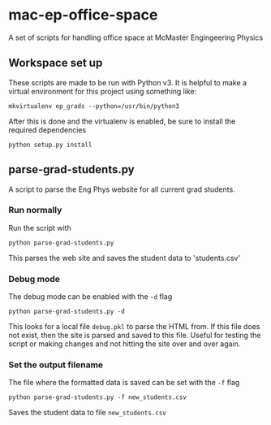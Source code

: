 # mac-ep-office-space
A set of scripts for handling office space at McMaster Engingeering Physics

## Workspace set up

These scripts are made to be run with Python v3.  It is helpful to make a virtual environment for this project using something like:

    mkvirtualenv ep_grads --python=/usr/bin/python3

After this is done and the virtualenv is enabled, be sure to install the required dependencies

    python setup.py install


## parse-grad-students.py

A script to parse the Eng Phys website for all current grad students.

### Run normally

Run the script with

    python parse-grad-students.py

This parses the web site and saves the student data to 'students.csv'

### Debug mode

The debug mode can be enabled with the `-d` flag

    python parse-grad-students.py -d

This looks for a local file `debug.pkl` to parse the HTML from.  If this file does not exist, then the site is parsed and saved to this file.  Useful for testing the script or making changes and not hitting the site over and over again.

### Set the output filename

The file where the formatted data is saved can be set with the `-f` flag

    python parse-grad-students.py -f new_students.csv

Saves the student data to file `new_students.csv`

